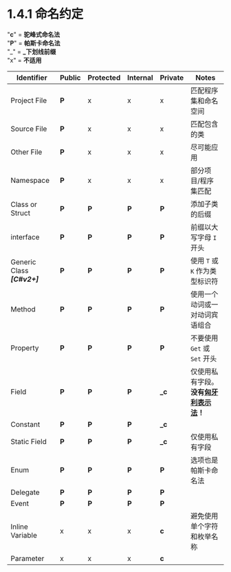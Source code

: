 # 1.4.1 命名约定

"**c**" = **驼峰式命名法**  
"**P**" = **帕斯卡命名法**  
"_" = **_下划线前缀**  
"x" = **不适用**  

| Identifier | Public | Protected | Internal | Private | Notes |
| ------ | ------ | ------ | ------ | ------ | ------ |
| Project File | **P** | x | x | x | 匹配程序集和命名空间 |
| Source File | **P** | x | x | x | 匹配包含的类 |
| Other File | **P** | x | x | x | 尽可能应用 |
| Namespace | **P** | x | x | x | 部分项目/程序集匹配 |
| Class or Struct | **P** | **P** | **P** | **P** | 添加子类的后缀 |
| interface | **P** | **P** | **P** | **P** | 前缀以大写字母 `I` 开头 |
| Generic Class ***[C#v2+]*** | **P** | **P** | **P** | **P** | 使用 `T` 或 `K` 作为类型标识符 |
| Method | **P** | **P** | **P** | **P** | 使用一个动词或一对动词宾语组合 |
| Property | **P** | **P** | **P** | **P** | 不要使用 `Get` 或 `Set` 开头 |
| Field | **P** | **P** | **P** | **_c** | 仅使用私有字段。 **没有[匈牙利表示法](https://zh.wikipedia.org/wiki/%E5%8C%88%E7%89%99%E5%88%A9%E5%91%BD%E5%90%8D%E6%B3%95)！** |
| Constant | **P** | **P** | **P** | **_c** |  |
| Static Field | **P** | **P** | **P** | **_c** | 仅使用私有字段|
| Enum | **P** | **P** | **P** | **P** | 选项也是帕斯卡命名法 |
| Delegate | **P** | **P** | **P** | **P** |  |
| Event | **P** | **P** | **P** | **P** |  |
| Inline Variable | x | x | x | **c** | 避免使用单个字符和枚举名称 |
| Parameter | x | x | x | **c** |  |